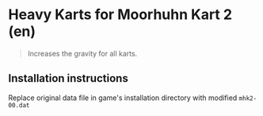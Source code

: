 # Heavy Karts for Moorhuhn Kart 2 (en)

> Increases the gravity for all karts.

## Installation instructions

Replace original data file in game's installation directory with modified `mhk2-00.dat`
